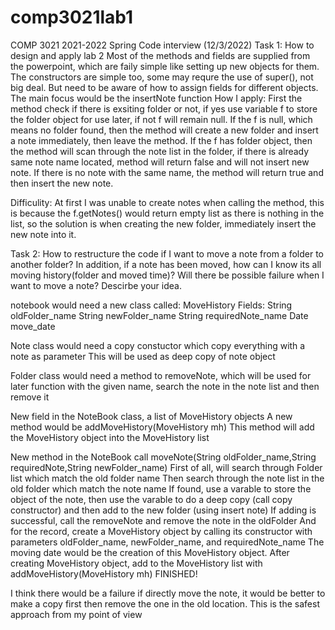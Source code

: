 # comp3021lab1
COMP 3021 2021-2022 Spring
Code interview (12/3/2022)
Task 1: How to design and apply lab 2
Most of the methods and fields are supplied from the powerpoint, which are faily simple like setting up new objects for them.
The constructors are simple too, some may requre the use of super(), not big deal. But need to be aware of how to assign fields for different objects.
The main focus would be the insertNote function
How I apply:
First the method check if there is exsiting folder or not, if yes use variable f to store the folder object for use later, if not f will remain null.
If the f is null, which means no folder found, then the method will create a new folder and insert a note immediately, then leave the method.
If the f has folder object, then the method will scan through the note list in the folder, if there is already same note name located, method will return false
and will not insert new note. If there is no note with the same name, the method will return true and then insert the new note.

Difficulity:
At first I was unable to create notes when calling the method, this is because the f.getNotes() would return empty list as there is nothing in the list, so the
solution is when creating the new folder, immediately insert the new note into it.

Task 2: 
How to restructure the code if I want to move a note from a folder to another folder? 
In addition, if a note has been moved, how can I know its all moving history(folder and moved time)? 
Will there be possible failure when I want to move a note? Descirbe your idea.


notebook would need a new class called:
MoveHistory
Fields: 
String oldFolder_name
String newFolder_name
String requiredNote_name
Date move_date

Note class would need a copy constuctor which copy everything with a note as parameter 
This will be used as deep copy of note object

Folder class would need a method to removeNote, which will be used for later function
with the given name, search the note in the note list
and then remove it

New field in the NoteBook class, a list of MoveHistory objects
A new method would be addMoveHistory(MoveHistory mh)
This method will add the MoveHistory object into the MoveHistory list

New method in the NoteBook call moveNote(String oldFolder_name,String requiredNote,String newFolder_name)
First of all, will search through Folder list which match the old folder name
Then search through the note list in the old folder which match the note name
If found, use a varable to store the object of the note, then use the varable to do a deep copy (call copy constructor) and then add to the new folder (using insert note)
If adding is successful, call the removeNote and remove the note in the oldFolder
And for the record, create a MoveHistory object by calling its constructor with parameters oldFolder_name, newFolder_name, and requiredNote_name
The moving date would be the creation of this MoveHistory object.
After creating MoveHistory object, add to the MoveHistory list with addMoveHistory(MoveHistory mh)
FINISHED!

I think there would be a failure if directly move the note, it would be better to make a copy first then remove the one in the old location. 
This is the safest approach from my point of view
